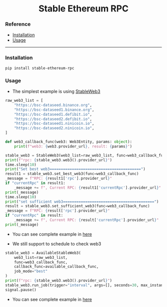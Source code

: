 <h1 align="center">Stable Ethereum RPC</h1>

### Reference
- [Installation](#installation)
- [Usage](#usage)

---

### Installation <a name="installation"></a>

```shell
pip install stable-ethereum-rpc
```

### Usage <a name="usage"></a>

- The simplest example is using [StableWeb3](https://github.com/phamhongphuc1999/stable-ethereum-rpc/blob/main/src/stable_ethereum_rpc/stable_web3/__init__.py)

```python
raw_web3_list = [
    "https://bsc-dataseed.binance.org",
    "https://bsc-dataseed1.binance.org",
    "https://bsc-dataseed1.defibit.io",
    "https://bsc-dataseed2.defibit.io",
    "https://bsc-dataseed1.ninicoin.io",
    "https://bsc-dataseed2.ninicoin.io",
]

def web3_callback_func(web3: Web3Entity, params: object):
    print(f"web3: {web3.provider_url}, result: {params}")

stable_web3 = StableWeb3(web3_list=raw_web3_list, func=web3_callback_func)
print(f"rpc: {stable_web3.web3().provider_url}")
time.sleep(10)
print("Set best web3=========================================")
result1 = stable_web3.set_best_web3(func=web3_callback_func)
_message = f"RPC: {result1['rpc'].provider_url}"
if "currentRpc" in result1:
    _message += f", Current RPC: {result1['currentRpc'].provider_url}"
print(_message)
time.sleep(10)
print("set sufficient web3=========================================")
result = stable_web3.set_sufficient_web3(func=web3_callback_func)
_message = f"RPC: {result['rpc'].provider_url}"
if "currentRpc" in result:
    _message += f", Current RPC: {result['currentRpc'].provider_url}"
print(_message)
```

- You can see complete example in [here](https://github.com/phamhongphuc1999/stable-ethereum-rpc/blob/main/example/simple.py)

- We still support to schedule to check web3

```python
stable_web3 = AvailableStableWeb3(
    web3_list=raw_web3_list,
    func=web3_callback_func,
    callback_func=available_callback_func,
    job_mode="best"
)
print(f"rpc: {stable_web3.web3().provider_url}")
stable_web3.run_job(trigger="interval", args=[], seconds=30, max_instances=2)
signal.pause()
```

- You can see complete example in [here](https://github.com/phamhongphuc1999/stable-ethereum-rpc/blob/main/example/available_example.py)
